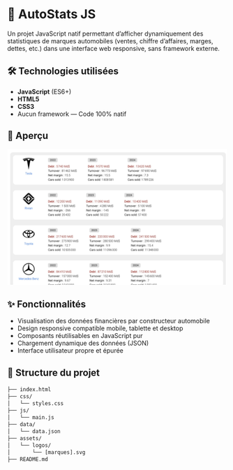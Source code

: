 # 🚗 AutoStats JS

Un projet JavaScript natif permettant d’afficher dynamiquement des statistiques de marques automobiles (ventes, chiffre d’affaires, marges, dettes, etc.) dans une interface web responsive, sans framework externe.

## 🛠 Technologies utilisées

- **JavaScript** (ES6+)
- **HTML5**
- **CSS3**
- Aucun framework — Code 100% natif

## 📸 Aperçu

![screenshot](./assets/screenshot-1.jpg)

## ✨ Fonctionnalités

- Visualisation des données financières par constructeur automobile
- Design responsive compatible mobile, tablette et desktop
- Composants réutilisables en JavaScript pur
- Chargement dynamique des données (JSON)
- Interface utilisateur propre et épurée

## 📁 Structure du projet

```text
├── index.html
├── css/
│   └── styles.css
├── js/
│   └── main.js
├── data/
│   └── data.json
├── assets/
│   └── logos/
│       └── [marques].svg
├── README.md